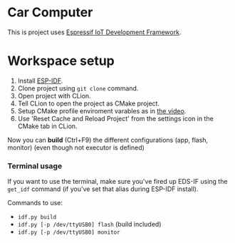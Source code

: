 Car Computer
====================

This is project uses [Espressif IoT Development Framework](https://github.com/espressif/esp-idf).

# Workspace setup

1. Install [ESP-IDF](https://docs.espressif.com/projects/esp-idf/en/v4.4.1/esp32/get-started/index.html#get-started).
2. Clone project using `git clone` command.
3. Open project with CLion.
4. Tell CLion to open the project as CMake project.
5. Setup CMake profile enviroment varables as in [the video](https://www.youtube.com/watch?v=M6fa7tzZdLw&t=162s).
6. Use 'Reset Cache and Reload Project' from the settings icon in the CMake tab in CLion.

Now you can **build** (Ctrl+F9) the different configurations (app, flash, monitor) (even though not executor is defined)

### Terminal usage

If you want to use the terminal, make sure you've fired up EDS-IF using the `get_idf` command (if you've set that alias during ESP-IDF install).

Commands to use:
- `idf.py build`
- `idf.py [-p /dev/ttyUSB0] flash` (build included)
- `idf.py [-p /dev/ttyUSB0] monitor`
